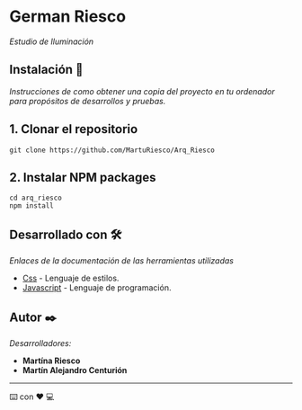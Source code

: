 # German Riesco
_Estudio de Iluminación_

## Instalación 🚀

_Instrucciones de como obtener una copia del proyecto en tu ordenador para propósitos de desarrollos y pruebas._

## 1. Clonar el repositorio

```
git clone https://github.com/MartuRiesco/Arq_Riesco

```
## 2. Instalar NPM packages 

```
cd arq_riesco
npm install

```
## Desarrollado con 🛠️

_Enlaces de la documentación de las herramientas utilizadas_

* [Css](https://developer.mozilla.org/es/docs/Web/CSS) - Lenguaje de estilos.
* [Javascript](https://developer.mozilla.org/es/docs/Web/JavaScript) - Lenguaje de programación.

## Autor ✒️

_Desarrolladores:_

* **Martína Riesco**
* **Martín Alejandro Centurión**

---
⌨️ con ❤️ 💻
